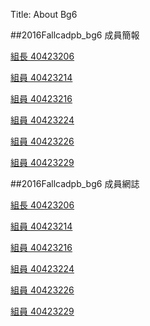 Title: About Bg6

##2016Fallcadpb_bg6 成員簡報
<p><a href="https://40423206.github.io/2016fallcadp_hw">組長 40423206</a></p>
<p><a href="https://40423214.github.io/2016fallcadp_hw">組員 40423214</a></p>
<p><a href="https://40423216.github.io/2016fallcadp_hw">組員 40423216</a></p>
<p><a href="https://40423224.github.io/2016fallcadp_hw">組員 40423224</a></p>
<p><a href="https://40423226.github.io/2016fallcadp_hw">組員 40423226</a></p>
<p><a href="https://40423229.github.io/2016fallcadp_hw">組員 40423229</a></p>

##2016Fallcadpb_bg6 成員網誌

<p><a href="https://40423206.github.io/2016fallcadp_hw/blog/">組長 40423206</a></p>
<p><a href="https://40423214.github.io/2016fallcadp_hw/blog/">組員 40423214</a></p>
<p><a href="https://40423216.github.io/2016fallcadp_hw/blog/">組員 40423216</a></p>
<p><a href="https://40423224.github.io/2016fallcadp_hw/blog/">組員 40423224</a></p>
<p><a href="https://40423226.github.io/2016fallcadp_hw/blog/">組員 40423226</a></p>
<p><a href="https://40423229.github.io/2016fallcadp_hw/blog/">組員 40423229</a></p>